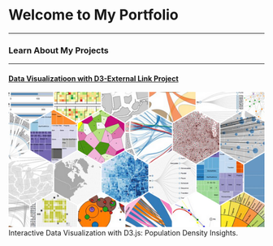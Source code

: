 # Welcome to My Portfolio

---

### Learn About My Projects
---
#### [Data Visualizatioon with D3-External Link Project](https://www.linkedin.com/pulse/d3-data-visualization-bhargavi-pasupuleti-zzipc/)
[<img src="images/d3.png?raw=true"/>](https://www.linkedin.com/pulse/d3-data-visualization-bhargavi-pasupuleti-zzipc/)
Interactive Data Visualization with D3.js: Population Density Insights. 
